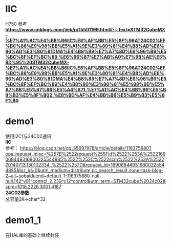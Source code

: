 # IIC
 H750
 参考  
 **https://www.cnblogs.com/jiek/p/15501199.html#:~:text=STM32CubeMX-%E7%A1%AC%E4%BB%B6IIC%E8%AF%BB%E5%8F%96AT24C02%EF%BC%88%E9%98%BB%E5%A1%9E%E3%80%81%E4%B8%AD%E6%96%AD%E3%80%81DMA%E4%B8%89%E7%A7%8D%E6%96%B9%E5%BC%8F%EF%BC%89,%E6%96%87%E7%AB%A0%E7%9B%AE%E5%BD%95%20STM32CubeMX-%E7%A1%AC%E4%BB%B6IIC%E8%AF%BB%E5%8F%96AT24C02%EF%BC%88%E9%98%BB%E5%A1%9E%E3%80%81%E4%B8%AD%E6%96%AD%E3%80%81DMA%E4%B8%89%E7%A7%8D%E6%96%B9%E5%BC%8F%EF%BC%89%E4%B8%80%E3%80%81%E5%88%9D%E5%A7%8B%E5%87%86%E5%A4%871.%E7%A1%AC%E4%BB%B6%E5%B9%B3%E5%8F%B02.%E8%BD%AF%E4%BB%B6%E5%B9%B3%E5%8F%B0**
# demo1
 使用I2C1与24C02通讯  
**IIC**  
参考：
https://blog.csdn.net/qq_35697978/article/details/116375880?ops_request_misc=%257B%2522request%255Fid%2522%253A%2522169068449316800225544885%2522%252C%2522scm%2522%253A%252220140713.130102334..%2522%257D&request_id=169068449316800225544885&biz_id=0&utm_medium=distribute.pc_search_result.none-task-blog-2~all~sobaiduend~default-1-116375880-null-null.142^v91^control_2,239^v12^control&utm_term=STM32cube%2024c02&spm=1018.2226.3001.4187  
**24C02参数**  
 总容量2K->char*32

# demo1_1
在HAL库的基础上继续封装  
